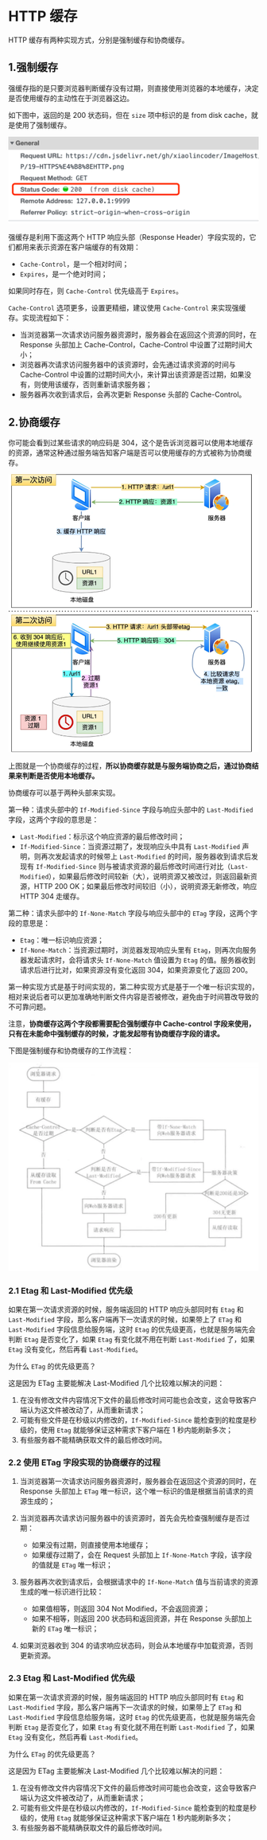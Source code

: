 # HTTP 缓存

HTTP 缓存有两种实现方式，分别是强制缓存和协商缓存。

## 1.强制缓存

强缓存指的是只要浏览器判断缓存没有过期，则直接使用浏览器的本地缓存，决定是否使用缓存的主动性在于浏览器这边。

如下图中，返回的是 200 状态码，但在 `size` 项中标识的是 from disk cache，就是使用了强制缓存。

![image](Images/Http_Cache_1.png)

强缓存是利用下面这两个 HTTP 响应头部（Response Header）字段实现的，它们都用来表示资源在客户端缓存的有效期：

+ `Cache-Control`，是一个相对时间；
+ `Expires`，是一个绝对时间；

如果同时存在，则 `Cache-Control` 优先级高于 `Expires`。

`Cache-Control` 选项更多，设置更精细，建议使用 `Cache-Control` 来实现强缓存。实现流程如下：

+ 当浏览器第一次请求访问服务器资源时，服务器会在返回这个资源的同时，在 Response 头部加上 Cache-Control，Cache-Control 中设置了过期时间大小；
+ 浏览器再次请求访问服务器中的该资源时，会先通过请求资源的时间与 Cache-Control 中设置的过期时间大小，来计算出该资源是否过期，如果没有，则使用该缓存，否则重新请求服务器；
+ 服务器再次收到请求后，会再次更新 Response 头部的 Cache-Control。

## 2.协商缓存

你可能会看到过某些请求的响应码是 304，这个是告诉浏览器可以使用本地缓存的资源，通常这种通过服务端告知客户端是否可以使用缓存的方式被称为协商缓存。

![image](Images/Http_Cache_2.webp)

上图就是一个协商缓存的过程，**所以协商缓存就是与服务端协商之后，通过协商结果来判断是否使用本地缓存。**

协商缓存可以基于两种头部来实现。

第一种：请求头部中的 `If-Modified-Since` 字段与响应头部中的 `Last-Modified` 字段，这两个字段的意思是：

+ `Last-Modified`：标示这个响应资源的最后修改时间；
+ `If-Modified-Since`：当资源过期了，发现响应头中具有 `Last-Modified` 声明，则再次发起请求的时候带上 `Last-Modified` 的时间，服务器收到请求后发现有 `If-Modified-Since` 则与被请求资源的最后修改时间进行对比（`Last-Modified`），如果最后修改时间较新（大），说明资源又被改过，则返回最新资源，HTTP 200 OK；如果最后修改时间较旧（小），说明资源无新修改，响应 HTTP 304 走缓存。

第二种：请求头部中的 `If-None-Match` 字段与响应头部中的 `ETag` 字段，这两个字段的意思是：

+ `Etag`：唯一标识响应资源；
+ `If-None-Match`：当资源过期时，浏览器发现响应头里有 `Etag`，则再次向服务器发起请求时，会将请求头 `If-None-Match` 值设置为 `Etag` 的值。服务器收到请求后进行比对，如果资源没有变化返回 304，如果资源变化了返回 200。

第一种实现方式是基于时间实现的，第二种实现方式是基于一个唯一标识实现的，相对来说后者可以更加准确地判断文件内容是否被修改，避免由于时间篡改导致的不可靠问题。

注意，**协商缓存这两个字段都需要配合强制缓存中 Cache-control 字段来使用，只有在未能命中强制缓存的时候，才能发起带有协商缓存字段的请求。**

下图是强制缓存和协商缓存的工作流程：

![image](Images/Http_Cache_3.webp)

### 2.1 Etag 和 Last-Modified 优先级

如果在第一次请求资源的时候，服务端返回的 HTTP 响应头部同时有 `Etag` 和 `Last-Modified` 字段，那么客户端再下一次请求的时候，如果带上了 `ETag` 和 `Last-Modified` 字段信息给服务端，这时 `Etag` 的优先级更高，也就是服务端先会判断 `Etag` 是否变化了，如果 `Etag` 有变化就不用在判断 `Last-Modified` 了，如果 `Etag` 没有变化，然后再看 `Last-Modified`。

为什么 `ETag` 的优先级更高？

这是因为 ETag 主要能解决 Last-Modified 几个比较难以解决的问题：

1. 在没有修改文件内容情况下文件的最后修改时间可能也会改变，这会导致客户端认为这文件被改动了，从而重新请求；
2. 可能有些文件是在秒级以内修改的，`If-Modified-Since` 能检查到的粒度是秒级的，使用 `Etag` 就能够保证这种需求下客户端在 1 秒内能刷新多次；
3. 有些服务器不能精确获取文件的最后修改时间。

### 2.2 使用 ETag 字段实现的协商缓存的过程

1. 当浏览器第一次请求访问服务器资源时，服务器会在返回这个资源的同时，在 Response 头部加上 `ETag` 唯一标识，这个唯一标识的值是根据当前请求的资源生成的；
2. 当浏览器再次请求访问服务器中的该资源时，首先会先检查强制缓存是否过期：
   + 如果没有过期，则直接使用本地缓存；
   + 如果缓存过期了，会在 Request 头部加上 `If-None-Match` 字段，该字段的值就是 `ETag` 唯一标识；
3. 服务器再次收到请求后，会根据请求中的 `If-None-Match` 值与当前请求的资源生成的唯一标识进行比较：

   + 如果值相等，则返回 304 Not Modified，不会返回资源；
   + 如果不相等，则返回 200 状态码和返回资源，并在 Response 头部加上新的 `ETag` 唯一标识；
4. 如果浏览器收到 304 的请求响应状态码，则会从本地缓存中加载资源，否则更新资源。

### 2.3 Etag 和 Last-Modified 优先级

如果在第一次请求资源的时候，服务端返回的 HTTP 响应头部同时有 `Etag` 和 `Last-Modified` 字段，那么客户端再下一次请求的时候，如果带上了 `ETag` 和 `Last-Modified` 字段信息给服务端，这时 `Etag` 的优先级更高，也就是服务端先会判断 `Etag` 是否变化了，如果 `Etag` 有变化就不用在判断 `Last-Modified` 了，如果 `Etag` 没有变化，然后再看 `Last-Modified`。

为什么 `ETag` 的优先级更高？

这是因为 ETag 主要能解决 Last-Modified 几个比较难以解决的问题：

1. 在没有修改文件内容情况下文件的最后修改时间可能也会改变，这会导致客户端认为这文件被改动了，从而重新请求；
2. 可能有些文件是在秒级以内修改的，`If-Modified-Since` 能检查到的粒度是秒级的，使用 `Etag` 就能够保证这种需求下客户端在 1 秒内能刷新多次；
3. 有些服务器不能精确获取文件的最后修改时间。